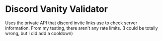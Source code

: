 # Discord Vanity Validator
Uses the private API that discord invite links use to check server information. From my testing, there aren't any rate limits. (I could be totally wrong, but I did add a cooldown)
